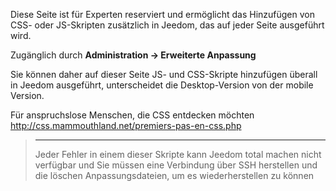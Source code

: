 Diese Seite ist für Experten reserviert und ermöglicht das Hinzufügen von CSS- oder JS-Skripten
zusätzlich in Jeedom, das auf jeder Seite ausgeführt wird.

Zugänglich durch **Administration → Erweiterte Anpassung**

Sie können daher auf dieser Seite JS- und CSS-Skripte hinzufügen
überall in Jeedom ausgeführt, unterscheidet die Desktop-Version von der
mobile Version.

Für anspruchslose Menschen, die CSS entdecken möchten
<http://css.mammouthland.net/premiers-pas-en-css.php>

> ****
>
> Jeder Fehler in einem dieser Skripte kann Jeedom total machen
> nicht verfügbar und Sie müssen eine Verbindung über SSH herstellen und die löschen
> Anpassungsdateien, um es wiederherstellen zu können
